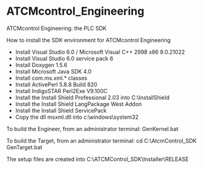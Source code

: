 # ATCMcontrol_Engineering
ATCMcontrol Engineering: the PLC SDK

How to install the SDK environment for ATCMcontrol Engineering

- Install Visual Studio 6.0 / Microsoft Visual C++ 2998 x86 9.0.21022
- Install Visual Studio 6.0 service pack 6
- Install Doxygen 1.5.6
- Install Microsoft Java SDK 4.0
- Install com.ms.xml.* classes
- Install ActivePerl 5.8.8 Build 820
- Install IndigoSTAR Perl2Exe V9.100C
- Install the Install Shield Professional 2.03 into C:\InstallShield
- Install the Install Shield LangPackage West Addon
- Install the Install Shield ServicePack
- Copy the dll msxml.dll into c:\windows\system32

To build the Engineer, from an administrator terminal:
	GenKernel.bat 

To build the Target, from an administrator terminal:
	cd C:\AtcmControl_SDK
	GenTarget.bat <target name>

The setup files are created into C:\ATCMControl_SDK\Installer\RELEASE
